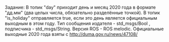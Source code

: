 Задание: 
В топик "day" приходит день и месяц 2020 года в формате "дд.мм" (два целых числа, обязательно разделённые точкой). В топик "is_holiday" отправляется true, если это день является официальным выходным в этом году. Тип сообщения издателя - std_msgs/Bool , подписчика - std_msgs/String.
Версия ROS - ROS melodic.
Официальные выходные 2020 года взяты с http://duma.gov.ru/news/47108/
